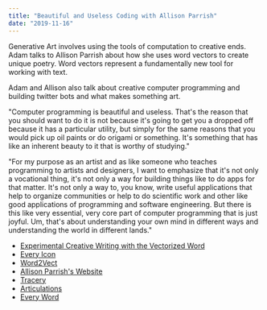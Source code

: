 ```yaml
---
title: "Beautiful and Useless Coding with Allison Parrish"
date: "2019-11-16"
---
```


Generative Art involves using the tools of computation to creative ends. Adam talks to Allison Parrish about how she uses word vectors to create unique poetry. Word vectors represent a fundamentally new tool for working with text.

Adam and Allison also talk about creative computer programming and building twitter bots and what makes something art.

"Computer programming is beautiful and useless. That's the reason that you should want to do it is not because it's going to get you a dropped off because it has a particular utility, but simply for the same reasons that you would pick up oil paints or do origami or something. It's something that has like an inherent beauty to it that is worthy of studying."

"For my purpose as an artist and as like someone who teaches programming to artists and designers, I want to emphasize that it's not only a vocational thing, it's not only a way for building things like to do apps for that matter. It's not only a way to, you know, write useful applications that help to organize communities or help to do scientific work and other like good applications of programming and software engineering. But there is this like very essential, very core part of computer programming that is just joyful. Um, that's about understanding your own mind in different ways and understanding the world in different lands."

- [Experimental Creative Writing with the Vectorized Word](https://www.youtube.com/watch?v=L3D0JEA1Jdc)
- [Every Icon](http://www.numeral.com/panels/everyicon.html)
- [Word2Vect](https://en.wikipedia.org/wiki/Word2vec)
- [Allison Parrish's Website](https://www.decontextualize.com/)
- [Tracery](https://tracery.io/)
- [Articulations](http://counterpathpress.org/articulations-allison-parrish)
- [Every Word](https://twitter.com/everyword)
